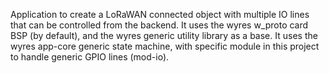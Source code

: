 Application to create a LoRaWAN connected object with multiple IO lines that can be controlled from the backend.
It uses the wyres w_proto card BSP (by default), and the wyres generic utility library as a base.
It uses the wyres app-core generic state machine, with specific module in this project to handle generic GPIO lines (mod-io).
